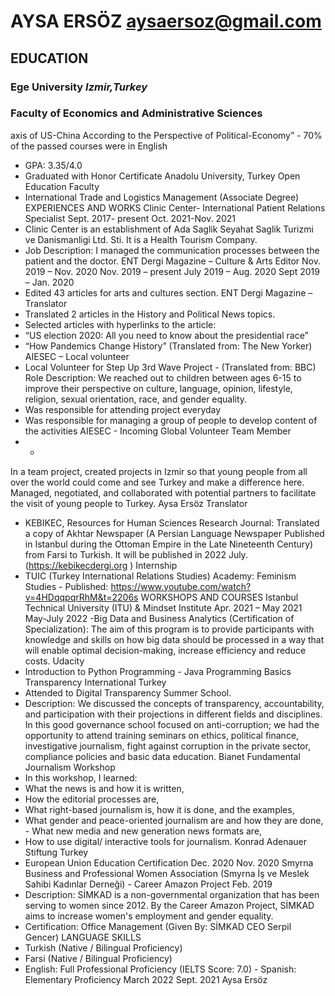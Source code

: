 # AYSA ERSÖZ       aysaersoz@gmail.com
## EDUCATION
### Ege University      _Izmir,Turkey_
### Faculty of Economics and Administrative Sciences
axis of US-China According to the Perspective of Political-Economy” - 70% of the passed courses were in English
- GPA: 3.35/4.0
- Graduated with Honor Certificate
Anadolu University, Turkey
Open Education Faculty
- International Trade and Logistics Management (Associate Degree)
EXPERIENCES AND WORKS
Clinic Center- International Patient Relations Specialist
Sept. 2017- present
 Oct. 2021-Nov. 2021
- Clinic Center is an establishment of Ada Saglik Seyahat Saglik Turizmi ve Danismanligi Ltd. Sti. It is a Health Tourism Company.
- Job Description: I managed the communication processes between the patient and the doctor. ENT Dergi Magazine – Culture & Arts Editor
Nov. 2019 – Nov. 2020 Nov. 2019 – present
July 2019 – Aug. 2020
Sept 2019 – Jan. 2020
- Edited 43 articles for arts and cultures section.
ENT Dergi Magazine – Translator
- Translated 2 articles in the History and Political News topics.
- Selected articles with hyperlinks to the article:
- “US election 2020: All you need to know about the presidential race”
- “How Pandemics Change History” (Translated from: The New Yorker)
AIESEC – Local volunteer
- Local Volunteer for Step Up 3rd Wave Project -
(Translated from: BBC)
  Role Description: We reached out to children between ages 6-15 to improve their perspective on culture, language, opinion,
 lifestyle, religion, sexual orientation, race, and gender equality.
 - Was responsible for attending project everyday
- Was responsible for managing a group of people to develop content of the activities
AIESEC - Incoming Global Volunteer Team Member
- -
In a team project, created projects in Izmir so that young people from all over the world could come and see Turkey and make
 a difference here.
 Managed, negotiated, and collaborated with potential partners to facilitate the visit of young people to Turkey.
 Aysa Ersöz
Translator
- KEBIKEC, Resources for Human Sciences Research Journal: Translated a copy of Akhtar Newspaper (A Persian Language Newspaper Published in Istanbul during the Ottoman Empire in the Late Nineteenth Century) from Farsi to Turkish. It will be published in 2022 July. (https://kebikecdergi.org )
 Internship
- TUIC (Turkey International Relations Studies) Academy: Feminism Studies - Published: https://www.youtube.com/watch?v=4HDqqpqrRhM&t=2206s
WORKSHOPS AND COURSES
Istanbul Technical University (ITU) & Mindset Institute
Apr. 2021 – May 2021
May-July 2022
  -Big Data and Business Analytics (Certification of Specialization): The aim of this program is to provide participants with knowledge and skills on how big data should be processed in a way that will enable optimal decision-making, increase efficiency and reduce costs.
Udacity
- Introduction to Python Programming - Java Programming Basics
Transparency International Turkey
- Attended to Digital Transparency Summer School.
- Description: We discussed the concepts of transparency, accountability, and participation with their projections in
different fields and disciplines. In this good governance school focused on anti-corruption; we had the opportunity to attend training seminars on ethics, political finance, investigative journalism, fight against corruption in the private sector, compliance policies and basic data education.
Bianet Fundamental Journalism Workshop
- In this workshop, I learned:
- What the news is and how it is written,
- How the editorial processes are,
- What right-based journalism is, how it is done, and the examples,
- What gender and peace-oriented journalism are and how they are done, - What new media and new generation news formats are,
- How to use digital/ interactive tools for journalism.
Konrad Adenauer Stiftung Turkey
- European Union Education Certification
Dec. 2020
Nov. 2020
Smyrna Business and Professional Women Association (Smyrna İş ve Meslek Sahibi Kadınlar Derneği) - Career Amazon Project Feb. 2019
- Description: SİMKAD is a non-governmental organization that has been serving to women since 2012. By the Career Amazon Project, SİMKAD aims to increase women's employment and gender equality.
- Certification: Office Management (Given By: SİMKAD CEO Serpil Gencer) LANGUAGE SKILLS
- Turkish (Native / Bilingual Proficiency)
- Farsi (Native / Bilingual Proficiency)
- English: Full Professional Proficiency (IELTS Score: 7.0) - Spanish: Elementary Proficiency
March 2022
Sept. 2021
 Aysa Ersöz
